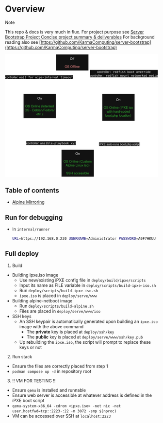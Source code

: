 # Overview

> [!NOTE]
> This repo & docs is very much in flux.
> For project purpose see [Server Bootstrap Project Concise project summary & deliverables](https://docs.google.com/document/d/15YR0hAkHfq8g_2rFzpKjpKf1mytyygREyR7a1ZWfzhE/edit?usp=sharing)
> For background reading also see [https://github.com/KarmaComputing/server-bootstrap](https://github.com/KarmaComputing/server-bootstrap)

![diagram](docs/diagram.drawio.png)


## Table of contents

- [Alpine Mirroring](./deploy/alpine-mirror/README.md)



## Run for debugging

- In `internal/runner`

    ```sh
    URL=https://192.168.0.230 USERNAME=Administrator PASSWORD=A0F7HKUU VALIDCERT=false WIPEINTERVAL=300 go run .
    ```

## Full deploy

1. Build
  - Building ipxe.iso image
    - Use new/existing iPXE config file in `deploy/build/ipxe/scripts`
    - Input its name as FILE variable in `deploy/scripts/build-ipxe-iso.sh`
    - Run `deploy/scripts/build-ipxe-iso.sh`
    - `ipxe.iso` is placed in `deploy/serve/www`
  - Building alpine-netboot image
    - Run `deploy/scripts/build-alpine.sh`
    - Files are placed in `deploy/serve/www/iso`
  - SSH keys
    - An SSH keypair is automatically generated upon building an `ipxe.iso` image with the above command
      - The **private** key is placed at `deploy/ssh/key`
      - The **public** key is placed at `deploy/serve/www/ssh/key.pub`
    - Up **re**building the `ipxe.iso`, the script will prompt to replace these keys or not

2. Run stack
  - Ensure the files are correctly placed from step 1
  - `podman compose up -d` in repository root

3. !! VM FOR TESTING !!
  - Ensure `qemu` is installed and runnable
  - Ensure web server is accessible at whatever address is defined in the iPXE boot script
  - `qemu-system-x86_64 -cdrom <ipxe.iso> -net nic -net user,hostfwd=tcp::2223-:22 -m 3072 -smp $(nproc)`
  - VM can be accessed over SSH at `localhost:2223`